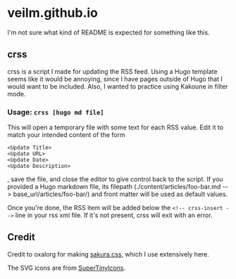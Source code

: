 # veilm.github.io
I'm not sure what kind of README is expected for something like this.

## crss
crss is a script I made for updating the RSS feed. Using a Hugo template seems
like it would be annoying, since I have pages outside of Hugo that I would want
to be included. Also, I wanted to practice using Kakoune in filter mode.

### Usage: ``crss [hugo md file]``
This will open a temporary file with some text for each RSS value. Edit it to
match your intended content of the form
```
<Update Title>
<Update URL>
<Update Date>
<Update Description>
```
, save the file, and close the editor to give control back to the script. If you
provided a Hugo markdown file, its filepath (./content/articles/foo-bar.md -->
base_url/articles/foo-bar/) and front matter will be used as default values.

Once you're done, the RSS item will be added below the ``<!-- crss-insert -->``
line in your rss xml file. If it's not present, crss will exit with an error.

## Credit
Credit to oxalorg for making [sakura.css](https://github.com/oxalorg/sakura),
which I use extensively here.

The SVG icons are from
[SuperTinyIcons](https://github.com/edent/SuperTinyIcons).
